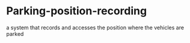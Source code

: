 # Parking-position-recording
a system that records and accesses the position where the vehicles are parked
